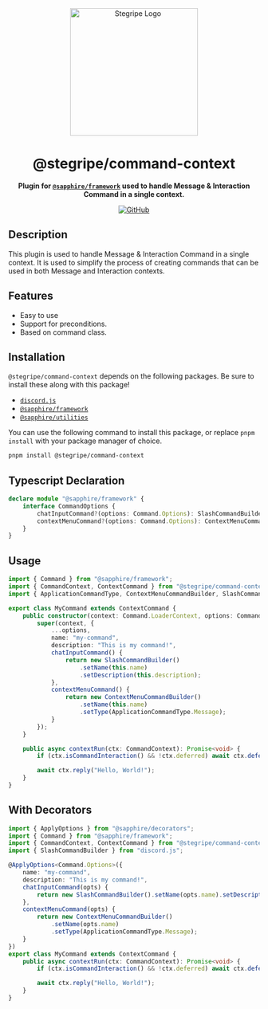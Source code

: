 <div align="center">

<img src="https://cdn.stegripe.org/images/icon.png" alt="Stegripe Logo" width="256" height="256" />

# @stegripe/command-context

**Plugin for [**`@sapphire/framework`**](https://github.com/sapphire/framework) used to handle Message & Interaction Command in a single context.**

[![GitHub](https://img.shields.io/github/license/stegripe/sapphire-plugins)](https://github.com/stegripe/sapphire-plugins/blob/main/LICENSE.md)

</div>

## Description

This plugin is used to handle Message & Interaction Command in a single context. It is used to simplify the process of creating commands that can be used in both Message and Interaction contexts.

## Features

-   Easy to use
-   Support for preconditions.
-   Based on command class.

## Installation

`@stegripe/command-context` depends on the following packages. Be sure to install these along with this package!

-   [`discord.js`](https://npmjs.com/package/discord.js)
-   [`@sapphire/framework`](https://npmjs.com/package/@sapphire/framework)
-   [`@sapphire/utilities`](https://npmjs.com/package/@sapphire/utilities)

You can use the following command to install this package, or replace `pnpm install` with your package manager of choice.

```sh
pnpm install @stegripe/command-context
```

## Typescript Declaration

```ts
declare module "@sapphire/framework" {
    interface CommandOptions {
        chatInputCommand?(options: Command.Options): SlashCommandBuilder;
        contextMenuCommand?(options: Command.Options): ContextMenuCommandBuilder;
    }
}
```

## Usage

```ts
import { Command } from "@sapphire/framework";
import { CommandContext, ContextCommand } from "@stegripe/command-context";
import { ApplicationCommandType, ContextMenuCommandBuilder, SlashCommandBuilder } from "discord.js";

export class MyCommand extends ContextCommand {
    public constructor(context: Command.LoaderContext, options: Command.Options) {
        super(context, {
            ...options,
            name: "my-command",
            description: "This is my command!",
            chatInputCommand() {
                return new SlashCommandBuilder()
                    .setName(this.name)
                    .setDescription(this.description);
            },
            contextMenuCommand() {
                return new ContextMenuCommandBuilder()
                    .setName(this.name)
                    .setType(ApplicationCommandType.Message);
            }
        });
    }

    public async contextRun(ctx: CommandContext): Promise<void> {
        if (ctx.isCommandInteraction() && !ctx.deferred) await ctx.deferReply();

        await ctx.reply("Hello, World!");
    }
}
```

## With Decorators

```ts
import { ApplyOptions } from "@sapphire/decorators";
import { Command } from "@sapphire/framework";
import { CommandContext, ContextCommand } from "@stegripe/command-context";
import { SlashCommandBuilder } from "discord.js";

@ApplyOptions<Command.Options>({
    name: "my-command",
    description: "This is my command!",
    chatInputCommand(opts) {
        return new SlashCommandBuilder().setName(opts.name).setDescription(opts.description);
    },
    contextMenuCommand(opts) {
        return new ContextMenuCommandBuilder()
            .setName(opts.name)
            .setType(ApplicationCommandType.Message);
    }
})
export class MyCommand extends ContextCommand {
    public async contextRun(ctx: CommandContext): Promise<void> {
        if (ctx.isCommandInteraction() && !ctx.deferred) await ctx.deferReply();

        await ctx.reply("Hello, World!");
    }
}
```
